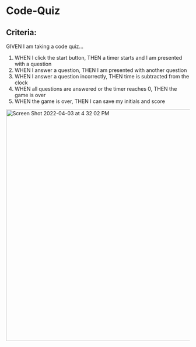 # Code-Quiz

## Criteria:
GIVEN I am taking a code quiz...
1. WHEN I click the start button, THEN a timer starts and I am presented with a question
2. WHEN I answer a question, THEN I am presented with another question
3. WHEN I answer a question incorrectly, THEN time is subtracted from the clock
4. WHEN all questions are answered or the timer reaches 0, THEN the game is over
5. WHEN the game is over, THEN I can save my initials and score

<img width="633" alt="Screen Shot 2022-04-03 at 4 32 02 PM" src="https://user-images.githubusercontent.com/99776016/161451551-30304ba3-32d7-48d1-ba88-0b3aebacdaed.png">
